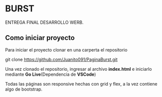 # BURST

ENTREGA FINAL DESARROLLO WERB.

## Como iniciar proyecto

Para iniciar el proyecto clonar en una carperta el repositorio

  git clone https://github.com/Juanito091/PaginaBurst.git

Una vez clonado el repositorio, ingresar al archivo **index.html** e iniciarlo mediante **Go Live**(Dependencia de **VSCode**)

Todas las páginas son responsive hechas con grid y flex, a la vez contiene algo de bootstrap.
